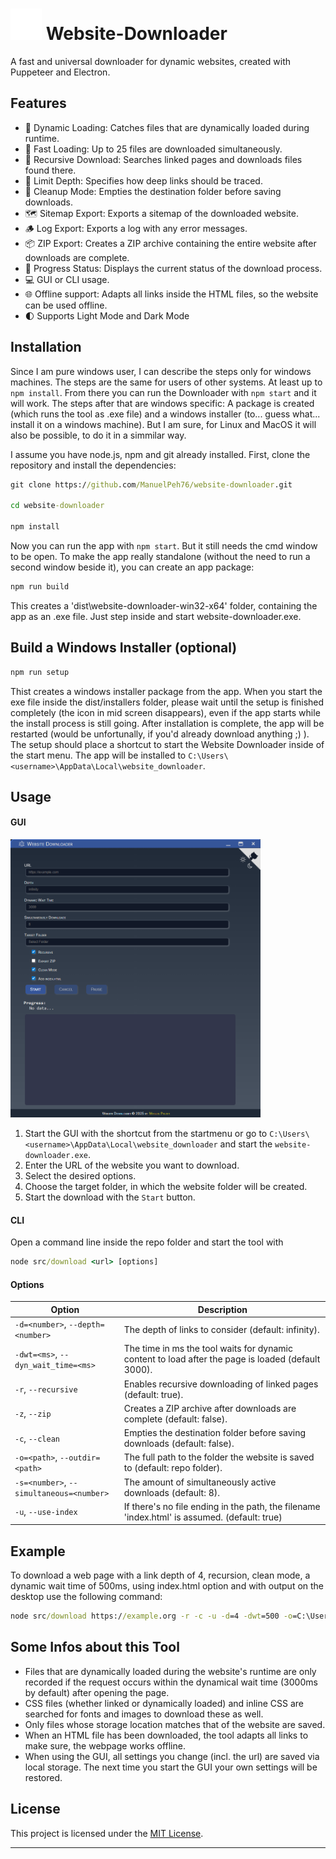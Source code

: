 # <img src="src/img/electron.svg" width="50" height="50"> Website-Downloader
A fast and universal downloader for dynamic websites, created with Puppeteer and Electron.

## Features
- 🔎 Dynamic Loading: Catches files that are dynamically loaded during runtime.
- 🚀 Fast Loading: Up to 25 files are downloaded simultaneously.
- 🔁 Recursive Download: Searches linked pages and downloads files found there.
- 📏 Limit Depth: Specifies how deep links should be traced.
- 🧹 Cleanup Mode: Empties the destination folder before saving downloads.
- 🗺️ Sitemap Export: Exports a sitemap of the downloaded website.
- 🪵 Log Export: Exports a log with any error messages.
- 📦 ZIP Export: Creates a ZIP archive containing the entire website after downloads are complete.
- 🔧 Progress Status: Displays the current status of the download process.
- 💻 GUI or CLI usage.
- 🌐 Offline support: Adapts all links inside the HTML files, so the website can be used offline.
- 🌓 Supports Light Mode and Dark Mode

## Installation
Since I am pure windows user, I can describe the steps only for windows machines. The steps are the same for users of other systems. At least up to `npm install`. From there you can run the Downloader with `npm start` and it will work.
The steps after that are windows specific: A package is created (which runs the tool as .exe file) and a windows installer (to... guess what... install it on a windows machine). 
But I am sure, for Linux and MacOS it will also be possible, to do it in a simmilar way.

I assume you have node.js, npm and git already installed.
First, clone the repository and install the dependencies:
```cmd
git clone https://github.com/ManuelPeh76/website-downloader.git

cd website-downloader

npm install
```
Now you can run the app with `npm start`. But it still needs the cmd window to be open. To make the app really standalone (without the need to run a second window beside it), you can create an app package:
```cmd
npm run build
```
This creates a 'dist\website-downloader-win32-x64' folder, containing the app as an .exe file.
Just step inside and start website-downloader.exe.

## Build a Windows Installer (optional)
```cmd
npm run setup
```
Thist creates a windows installer package from the app. When you start the exe file inside the dist/installers folder, please wait until the setup is finished completely (the icon in mid screen disappears), even if the app starts while the install process is still going. After installation is complete, the app will be restarted (would be unfortunally, if you'd already download anything ;) ).
The setup should place a shortcut to start the Website Downloader inside of the start menu. The app will be installed to `C:\Users\<username>\AppData\Local\website_downloader`.

## Usage
#### GUI
<img src="src/img/app.png" width="400">

  1. Start the GUI with the shortcut from the startmenu or go to `C:\Users\<username>\AppData\Local\website_downloader` and start the `website-downloader.exe`.
  2. Enter the URL of the website you want to download.
  3. Select the desired options.
  4. Choose the target folder, in which the website folder will be created.
  5. Start the download with the `Start` button.

#### CLI
 Open a command line inside the repo folder and start the tool with
 ```cmd
 node src/download <url> [options]
 ```

#### Options
| Option | Description |
| --- | --- |
| `-d=<number>`, `--depth=<number>` | The depth of links to consider (default: infinity). |
| `-dwt=<ms>`, `--dyn_wait_time=<ms>` | The time in ms the tool waits for dynamic content to load after the page is loaded (default 3000). |
| `-r`, `--recursive` | Enables recursive downloading of linked pages (default: true). |
| `-z`, `--zip` | Creates a ZIP archive after downloads are complete (default: false). |
| `-c`, `--clean` | Empties the destination folder before saving downloads (default: false). |
| `-o=<path>`, `--outdir=<path>` | The full path to the folder the website is saved to (default: repo folder). |
| `-s=<number>`, `--simultaneous=<number>` | The amount of simultaneously active downloads (default: 8). |
| `-u`, `--use-index` | If there's no file ending in the path, the filename 'index.html' is assumed. (default: true) |

## Example
To download a web page with a link depth of 4, recursion, clean mode, a dynamic wait time of 500ms, using index.html option and with output on the desktop use the following command:
```cmd
node src/download https://example.org -r -c -u -d=4 -dwt=500 -o=C:\Users\<username>\Desktop
```

## Some Infos about this Tool

- Files that are dynamically loaded during the website's runtime are only recorded if the request occurs within the dynamical wait time (3000ms by default) after opening the page.
- CSS files (whether linked or dynamically loaded) and inline CSS are searched for fonts and images to download these as well.
- Only files whose storage location matches that of the website are saved.
- When an HTML file has been downloaded, the tool adapts all links to make sure, the webpage works offline.
- When using the GUI, all settings you change (incl. the url) are saved via local storage. The next time you start the GUI your own settings will be restored.

## License
This project is licensed under the [MIT License](https://opensource.org/licenses/MIT).

---















